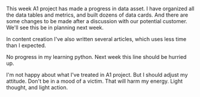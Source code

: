 

This week A1 project has made a progress in data asset. I have organized all the data tables and metrics, and built dozens of data cards. And there are some changes to be made after a discussion with our potential customer. We'll see this be in planning next week.

In content creation I've also written several articles, which uses less time than I expected. 

No progress in my learning python. Next week this line should be hurried up. 

I'm not happy about what I've treated in A1 project. But I should adjust my attitude. Don't be in a mood of a victim. That will harm my energy. Light thought, and light action.
